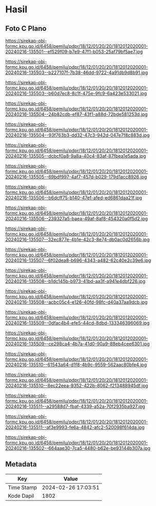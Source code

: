 # Hasil

## Foto C Plano

https://sirekap-obj-formc.kpu.go.id/6458/pemilu/pdpr/18/12/01/20/20/1812012020001-20240216-135501--ef529f09-b7e9-47f1-b053-25af79bf5ae7.jpg

https://sirekap-obj-formc.kpu.go.id/6458/pemilu/pdpr/18/12/01/20/20/1812012020001-20240216-135503--b227107f-7b38-46dd-9722-4a91db9d8b91.jpg

https://sirekap-obj-formc.kpu.go.id/6458/pemilu/pdpr/18/12/01/20/20/1812012020001-20240216-135503--b60d7ec8-8c1f-475e-9fc9-6a423e533021.jpg

https://sirekap-obj-formc.kpu.go.id/6458/pemilu/pdpr/18/12/01/20/20/1812012020001-20240216-135504--24b82cdb-ef87-43f1-a88d-72bde581253d.jpg

https://sirekap-obj-formc.kpu.go.id/6458/pemilu/pdpr/18/12/01/20/20/1812012020001-20240216-135504--93f763b3-dd32-47c3-942d-047e7f8c883d.jpg

https://sirekap-obj-formc.kpu.go.id/6458/pemilu/pdpr/18/12/01/20/20/1812012020001-20240216-135505--dcbcf0a8-9a8a-40c4-83af-87fbea1e5ada.jpg

https://sirekap-obj-formc.kpu.go.id/6458/pemilu/pdpr/18/12/01/20/20/1812012020001-20240216-135505--69bdf997-4af7-457d-b029-179d1acc8926.jpg

https://sirekap-obj-formc.kpu.go.id/6458/pemilu/pdpr/18/12/01/20/20/1812012020001-20240216-135506--b6dcff75-b140-47ef-afed-ed6861daa21f.jpg

https://sirekap-obj-formc.kpu.go.id/6458/pemilu/pdpr/18/12/01/20/20/1812012020001-20240216-135506--239327a5-baea-49af-8af8-454320a0f5d2.jpg

https://sirekap-obj-formc.kpu.go.id/6458/pemilu/pdpr/18/12/01/20/20/1812012020001-20240216-135507--32ec877e-4b1e-42c3-8e74-db0ac0d2656b.jpg

https://sirekap-obj-formc.kpu.go.id/6458/pemilu/pdpr/18/12/01/20/20/1812012020001-20240216-135507--6f02dea8-b696-4343-a482-62c40e2c39e6.jpg

https://sirekap-obj-formc.kpu.go.id/6458/pemilu/pdpr/18/12/01/20/20/1812012020001-20240216-135508--b1dc145b-b973-41bd-aa3f-a941e4dbf226.jpg

https://sirekap-obj-formc.kpu.go.id/6458/pemilu/pdpr/18/12/01/20/20/1812012020001-20240216-135508--acbc05c4-e126-40fd-98fc-d40a37aa9dcb.jpg

https://sirekap-obj-formc.kpu.go.id/6458/pemilu/pdpr/18/12/01/20/20/1812012020001-20240216-135509--0dfac4b4-efe5-44cd-8dbd-133346396069.jpg

https://sirekap-obj-formc.kpu.go.id/6458/pemilu/pdpr/18/12/01/20/20/1812012020001-20240216-135509--ce298ca4-4b7a-41d0-90a9-88eb4cee6301.jpg

https://sirekap-obj-formc.kpu.go.id/6458/pemilu/pdpr/18/12/01/20/20/1812012020001-20240216-135510--61543a64-d1f8-4b9c-9559-562aac80bfe4.jpg

https://sirekap-obj-formc.kpu.go.id/6458/pemilu/pdpr/18/12/01/20/20/1812012020001-20240216-135510--8ec22eea-9352-422b-8062-f213488945df.jpg

https://sirekap-obj-formc.kpu.go.id/6458/pemilu/pdpr/18/12/01/20/20/1812012020001-20240216-135511--a29588d7-fbaf-4339-a52a-70f2935ba927.jpg

https://sirekap-obj-formc.kpu.go.id/6458/pemilu/pdpr/18/12/01/20/20/1812012020001-20240216-135511--af3e9993-fe6a-4842-afc2-520098f614da.jpg

https://sirekap-obj-formc.kpu.go.id/6458/pemilu/pdpr/18/12/01/20/20/1812012020001-20240216-135502--664aae30-7ca5-4480-b62e-be93144b307a.jpg


## Metadata

| Key        | Value               |
| ---------- | ------------------- |
| Time Stamp | 2024-02-26 17:03:51 |
| Kode Dapil | 1802                |



